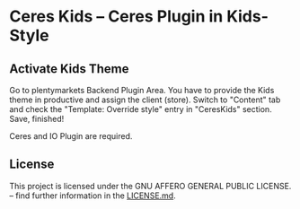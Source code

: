 # Ceres Kids – Ceres Plugin in Kids-Style

<div class="container-toc"></div>

## Activate Kids Theme

Go to plentymarkets Backend Plugin Area. You have to provide the Kids theme in productive and assign the client (store). Switch to "Content" tab and check the "Template: Override style" entry in "CeresKids" section. Save, finished!

<div class="alert alert-info" role="alert">
    Ceres and IO Plugin are required.
</div>

## License

This project is licensed under the GNU AFFERO GENERAL PUBLIC LICENSE. – find further information in the [LICENSE.md](https://github.com/plentymarkets/plugin-ceres/blob/stable/LICENSE.md).
